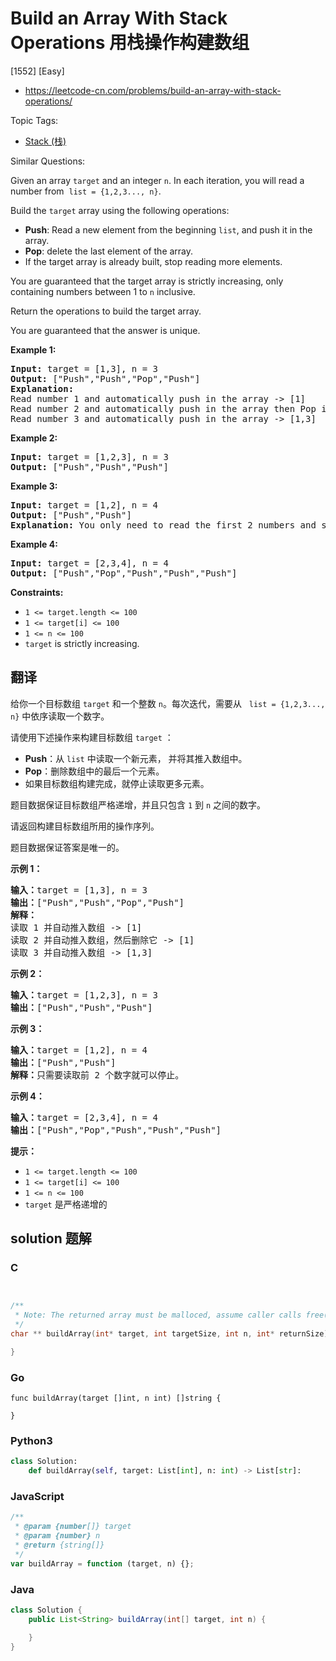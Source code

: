 # Build an Array With Stack Operations 用栈操作构建数组

[1552] [Easy]

- https://leetcode-cn.com/problems/build-an-array-with-stack-operations/

Topic Tags:

- [Stack (栈)](https://leetcode-cn.com/tag/stack/)

Similar Questions:

Given an array `target` and an integer `n`. In each iteration, you will read a number from  `list = {1,2,3..., n}`.

Build the `target` array using the following operations:

- **Push**: Read a new element from the beginning `list`, and push it in the array.
- **Pop**: delete the last element of the array.
- If the target array is already built, stop reading more elements.

You are guaranteed that the target array is strictly increasing, only containing numbers between 1 to `n` inclusive.

Return the operations to build the target array.

You are guaranteed that the answer is unique.

**Example 1:**

<pre><strong>Input:</strong> target = [1,3], n = 3
<strong>Output:</strong> ["Push","Push","Pop","Push"]
<strong>Explanation: 
</strong>Read number 1 and automatically push in the array -&gt; [1]
Read number 2 and automatically push in the array then Pop it -&gt; [1]
Read number 3 and automatically push in the array -&gt; [1,3]
</pre>

**Example 2:**

<pre><strong>Input:</strong> target = [1,2,3], n = 3
<strong>Output:</strong> ["Push","Push","Push"]
</pre>

**Example 3:**

<pre><strong>Input:</strong> target = [1,2], n = 4
<strong>Output:</strong> ["Push","Push"]
<strong>Explanation: </strong>You only need to read the first 2 numbers and stop.
</pre>

**Example 4:**

<pre><strong>Input:</strong> target = [2,3,4], n = 4
<strong>Output:</strong> ["Push","Pop","Push","Push","Push"]
</pre>

**Constraints:**

- `1 <= target.length <= 100`
- `1 <= target[i] <= 100`
- `1 <= n <= 100`
- `target` is strictly increasing.

## 翻译

给你一个目标数组 `target` 和一个整数 `n`。每次迭代，需要从   `list = {1,2,3..., n}` 中依序读取一个数字。

请使用下述操作来构建目标数组 `target` ：

- **Push**：从 `list` 中读取一个新元素， 并将其推入数组中。
- **Pop**：删除数组中的最后一个元素。
- 如果目标数组构建完成，就停止读取更多元素。

题目数据保证目标数组严格递增，并且只包含 `1` 到 `n` 之间的数字。

请返回构建目标数组所用的操作序列。

题目数据保证答案是唯一的。

**示例 1：**

<pre><strong>输入：</strong>target = [1,3], n = 3
<strong>输出：</strong>["Push","Push","Pop","Push"]
<strong>解释： 
</strong>读取 1 并自动推入数组 -&gt; [1]
读取 2 并自动推入数组，然后删除它 -&gt; [1]
读取 3 并自动推入数组 -&gt; [1,3]
</pre>

**示例 2：**

<pre><strong>输入：</strong>target = [1,2,3], n = 3
<strong>输出：</strong>["Push","Push","Push"]
</pre>

**示例 3：**

<pre><strong>输入：</strong>target = [1,2], n = 4
<strong>输出：</strong>["Push","Push"]
<strong>解释：</strong>只需要读取前 2 个数字就可以停止。
</pre>

**示例 4：**

<pre><strong>输入：</strong>target = [2,3,4], n = 4
<strong>输出：</strong>["Push","Pop","Push","Push","Push"]
</pre>

**提示：**

- `1 <= target.length <= 100`
- `1 <= target[i] <= 100`
- `1 <= n <= 100`
- `target` 是严格递增的

## solution 题解

### C

```c


/**
 * Note: The returned array must be malloced, assume caller calls free().
 */
char ** buildArray(int* target, int targetSize, int n, int* returnSize){

}
```

### Go

```golang
func buildArray(target []int, n int) []string {

}
```

### Python3

```python
class Solution:
    def buildArray(self, target: List[int], n: int) -> List[str]:
```

### JavaScript

```javascript
/**
 * @param {number[]} target
 * @param {number} n
 * @return {string[]}
 */
var buildArray = function (target, n) {};
```

### Java

```java
class Solution {
    public List<String> buildArray(int[] target, int n) {

    }
}
```
